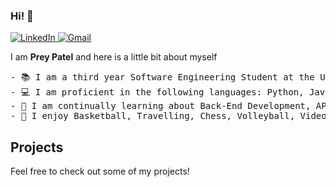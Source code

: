 ### Hi! 👋
<a href="https://www.linkedin.com/in/preyrpatel/">
    <img src="https://img.shields.io/badge/linkedin-%230A66C2.svg?style=plastic&logo=linkedin&logoColor=white" alt="LinkedIn"/>
  </a>
<a href="mailto:preypatel612@gmail.com">
    <img img src="https://img.shields.io/badge/gmail-%23EA4335.svg?style=plastic&logo=gmail&logoColor=white" alt="Gmail"/>
  </a>


I am <b>Prey Patel</b> and here is a little bit about myself
<pre>
- 📚 I am a third year Software Engineering Student at the University of Western Ontario
- 💻 I am proficient in the following languages: Python, JavaScript, Java
- 🌱 I am continually learning about Back-End Development, APIs, Databases, Version Control Systems
- 🌟 I enjoy Basketball, Travelling, Chess, Volleyball, Video Games
</pre>

## Projects

Feel free to check out some of my projects!
